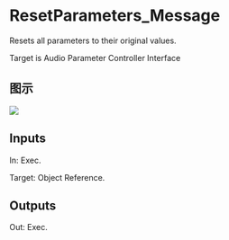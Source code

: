 # ResetParameters_Message

Resets all parameters to their original values.

Target is Audio Parameter Controller Interface

## 图示

![]($-20221218-18065071.png)

## Inputs

In: Exec.

Target: Object Reference.  

## Outputs

Out: Exec.

